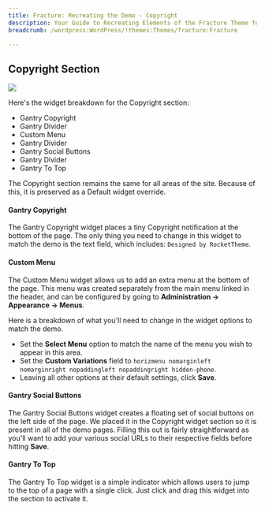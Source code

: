 ```yaml
---
title: Fracture: Recreating the Demo - Copyright
description: Your Guide to Recreating Elements of the Fracture Theme for WordPress
breadcrumb: /wordpress:WordPress/!themes:Themes/fracture:Fracture

---
```


Copyright Section
-----
![][demo2]

Here's the widget breakdown for the Copyright section:

* Gantry Copyright
* Gantry Divider
* Custom Menu
* Gantry Divider
* Gantry Social Buttons
* Gantry Divider
* Gantry To Top

The Copyright section remains the same for all areas of the site. Because of this, it is preserved as a Default widget override.

#### Gantry Copyright
The Gantry Copyright widget places a tiny Copyright notification at the bottom of the page. The only thing you need to change in this widget to match the demo is the text field, which includes: `Designed by RocketTheme`. 

#### Custom Menu
The Custom Menu widget allows us to add an extra menu at the bottom of the page. This menu was created separately from the main menu linked in the header, and can be configured by going to **Administration -> Appearance -> Menus**.

Here is a breakdown of what you'll need to change in the widget options to match the demo.

* Set the **Select Menu** option to match the name of the menu you wish to appear in this area.
* Set the **Custom Variations** field to `horizmenu nomarginleft nomarginright nopaddingleft nopaddingright hidden-phone`.
* Leaving all other options at their default settings, click **Save**.

#### Gantry Social Buttons
The Gantry Social Buttons widget creates a floating set of social buttons on the left side of the page. We placed it in the Copyright widget section so it is present in all of the demo pages. Filling this out is fairly straightforward as you'll want to add your various social URLs to their respective fields before hitting **Save**.

#### Gantry To Top
The Gantry To Top widget is a simple indicator which allows users to jump to the top of a page with a single click. Just click and drag this widget into the section to activate it.

[demo2]: assets/wp_fracture_demo_7.jpeg